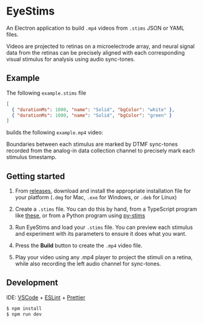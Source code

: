 # EyeStims

An Electron application to build `.mp4` videos from `.stims` JSON or YAML files.

Videos are projected to retinas on a microelectrode array, and neural signal data from the retinas can be precisely aligned with each corresponding visual stimulus for analysis using audio sync-tones.

## Example

The following `example.stims` file

```json
[
  { "durationMs": 1000, "name": "Solid", "bgColor": "white" },
  { "durationMs": 1000, "name": "Solid", "bgColor": "green" }
]
```

builds the following `example.mp4` video:

Boundaries between each stimulus are marked by DTMF sync-tones recorded from the analog-in data collection channel to precisely mark each stimulus timestamp.

## Getting started

1. From [releases](https://github.com/upstate-babino-lab/eye-stims/releases), download and install the appropriate installation file for your platform (`.dmg` for Mac, `.exe` for Windows, or `.deb` for Linux)

2. Create a `.stims` file. You can do this by hand, from a TypeScript program like [these](https://github.com/upstate-babino-lab/eye-stims/tree/main/tools), or from a Python program using [py-stims]()

3. Run EyeStims and load your `.stims` file. You can preview each stimulus and experiment with its parameters to ensure it does what you want.

4. Press the **Build** button to create the `.mp4` video file.

5. Play your video using any .mp4 player to project the stimuli on a retina, while also recording the left audio channel for sync-tones.

## Development

IDE: [VSCode](https://code.visualstudio.com/) + [ESLint](https://marketplace.visualstudio.com/items?itemName=dbaeumer.vscode-eslint) + [Prettier](https://marketplace.visualstudio.com/items?itemName=esbenp.prettier-vscode)

```bash
$ npm install
$ npm run dev
```
